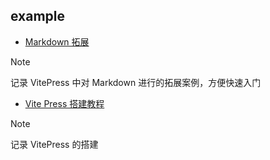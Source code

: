 ## example

- [Markdown 拓展](./markdown-examples.md)

> [!NOTE]
> 记录 VitePress 中对 Markdown 进行的拓展案例，方便快速入门

- [Vite Press 搭建教程](./vite-press-example.md)

> [!NOTE]
> 记录 VitePress 的搭建
